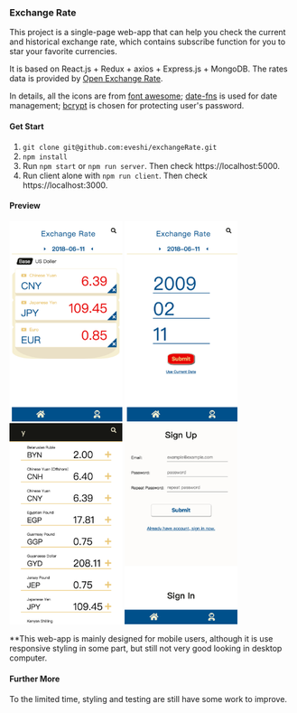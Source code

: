### Exchange Rate

This project is a single-page web-app that can help you check the current and historical exchange rate, which contains subscribe function for you to star your favorite currencies.

It is based on React.js + Redux + axios + Express.js + MongoDB. The rates data is provided by [Open Exchange Rate](https://openexchangerates.org/). 

In details, all the icons are from [font awesome](https://fontawesome.com/); [date-fns](https://github.com/date-fns/date-fns) is used for date management; [bcrypt](https://www.npmjs.com/package/bcrypt) is chosen for protecting user's password.

#### Get Start
1. `git clone git@github.com:eveshi/exchangeRate.git`
2. `npm install`
3. Run `npm start` or `npm run server`. Then check https://localhost:5000.
4. Run client alone with `npm run client`. Then check https://localhost:3000.

#### Preview
<img width="200" src="https://raw.githubusercontent.com/eveshi/exchangeRate/master/README/001.png"> <img width="200" src="https://raw.githubusercontent.com/eveshi/exchangeRate/master/README/002.png"> <img width="200" src="https://raw.githubusercontent.com/eveshi/exchangeRate/master/README/003.png"> <img width="200" src="https://raw.githubusercontent.com/eveshi/exchangeRate/master/README/004.png">

**This web-app is mainly designed for mobile users, although it is use responsive styling in some part, but still not very good looking in desktop computer.

#### Further More

To the limited time, styling and testing are still have some work to improve.
